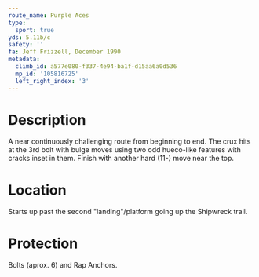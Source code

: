```yaml
---
route_name: Purple Aces
type:
  sport: true
yds: 5.11b/c
safety: ''
fa: Jeff Frizzell, December 1990
metadata:
  climb_id: a577e080-f337-4e94-ba1f-d15aa6a0d536
  mp_id: '105816725'
  left_right_index: '3'
---
```

# Description
A near continuously challenging route from beginning to end.  The crux hits at the 3rd bolt with bulge moves using two odd hueco-like features with cracks inset in them.  Finish with another hard (11-) move near the top.

# Location
Starts up past the second "landing"/platform going up the Shipwreck trail.

# Protection
Bolts (aprox. 6) and Rap Anchors.
